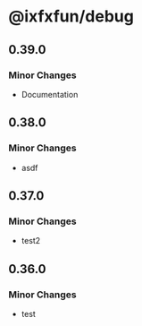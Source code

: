 # @ixfxfun/debug

## 0.39.0

### Minor Changes

- Documentation

## 0.38.0

### Minor Changes

- asdf

## 0.37.0

### Minor Changes

- test2

## 0.36.0

### Minor Changes

- test
